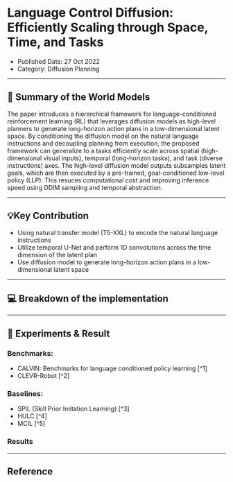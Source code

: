 # Language Control Diffusion: Efficiently Scaling through Space, Time, and Tasks
- Published Date: 27 Oct 2022
- Category: Diffusion Planning

---
## 📝 Summary of the World Models
The paper introduces a hierarchical framework for language-conditioned reinforcement learning (RL) that 
leverages diffusion models as high-level planners to generate long-horizon action plans in a low-dimensional
latent space. By conditioning the diffusion model on the natural language instructions and decoupling planning from execution,
the proposed framework can generalize to a tasks efficiently scale across spatial (high-dimensional visual inputs),
temporal (long-horizon tasks), and task (diverse instructions) axes. The high-level diffusion model outputs subsamples latent goals,
which are then executed by a pre-trained, goal-conditioned low-level policy (LLP). This resuces computational cost and improving 
inference speed using DDIM sampling and temporal abstraction.

---
## 💡Key Contribution
- Using natural transfer model (T5-XXL) to encode the natural language instructions
- Utilize temporal U-Net and perform 1D convolutions across the time dimension of the latent plan
- Use diffusion model to generate long-horizon action plans in a low-dimensional latent space

---
## 💻 Breakdown of the implementation

---
## 🧪 Experiments & Result

### Benchmarks:
- CALVIN: Benchmarks for language conditioned policy learning [^1]
- CLEVR-Robot [^2]

### Baselines:
- SPIL (Skill Prior Imitation Learning) [^3]
- HULC [^4]
- MCIL [^5]

### Results

---
## Reference

